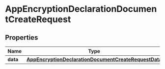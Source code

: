 

# AppEncryptionDeclarationDocumentCreateRequest


## Properties

| Name | Type | Description | Notes |
|------------ | ------------- | ------------- | -------------|
|**data** | [**AppEncryptionDeclarationDocumentCreateRequestData**](AppEncryptionDeclarationDocumentCreateRequestData.md) |  |  |



